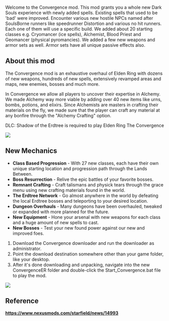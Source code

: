 <div class="top-wrapper">
<div>

Welcome to the Convergence mod. This mod grants you a whole new Dark Souls experience with newly added spells. Existing spells that used to be 'bad' were improved. Encounter various new hostile NPCs named after SoulsBorne runners like speedrunner Distortion and various no hit runners. Each one of them will use a specific build. We added about 20 starting classes e.g. Cryomancer (ice spells), Alchemist, Blood Priest and Geomancer (physical pyromancies).
We added a few new weapons and armor sets as well. Armor sets have all unique passive effects also.

## About this mod

The Convergence mod is an exhaustive overhaul of Elden Ring with dozens of new weapons, hundreds of new spells, extensively revamped areas and maps, new enemies, bosses and much more.

In Convergence we allow all players to uncover their expertise in Alchemy.
We made Alchemy way more viable by adding over 40 new items like urns, bombs, potions, and elixirs.
Since Alchemists are masters in crafting their materials on the fly, we made sure that the player can craft any material at any bonfire through the "Alchemy Crafting" option.

DLC: Shadow of the Erdtree is required to play Elden Ring The Convergence

</div>

<img src="https://static1.srcdn.com/wordpress/wp-content/uploads/2022/03/Elden-Ring-Blaidd-2.jpg" />

</div>

## New Mechanics

- **Class Based Progression** - With 27 new classes, each have their own unique starting location and progression path through the Lands Between.
- **Boss Resurrection** - Relive the epic battles of your favorite bosses.
- **Remnant Crafting** - Craft talismans and physick tears through the grace menu using new crafting materials found in the world.
- **The Erdtree Network** - Go almost anywhere in the world by defeating the local Erdtree bosses and teleporting to your desired location.
- **Dungeon Overhauls** - Many dungeons have been overhauled, tweaked or expanded with more planned for the future.
- **New Equipment** - Hone your arsenal with new weapons for each class and a huge amount of new spells to cast.
- **New Bosses** - Test your new found power against our new and improved foes.

1. Download the Convergence downloader and run the downloader as administrator.
2. Point the download destination somewhere other than your game folder, like your desktop.
3. After it's done downloading and unpacking, navigate into the new ConvergenceER folder and double-click the Start_Convergence.bat file to play the mod.

<div class="image-wrapper-page">
<img src="https://static1.thegamerimages.com/wordpress/wp-content/uploads/2024/07/elden-ring-image-showing-a-player-using-modified-weapons-spirit-wolves-and-summoning-messmer-as-an-ally.jpg" />
</div>

## Reference

**https://www.nexusmods.com/starfield/news/14993**
